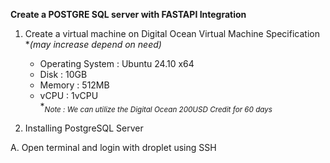 **Create a POSTGRE SQL server with FASTAPI Integration**

1. Create a virtual machine on Digital Ocean
  Virtual Machine Specification **(may increase depend on need)*
    - Operating System : Ubuntu 24.10 x64
    - Disk : 10GB
    - Memory : 512MB
    - vCPU : 1vCPU <br>
**<Sub>Note : We can utilize the Digital Ocean 200USD Credit for 60 days</sub>*

2. Installing PostgreSQL Server
   
  A. Open terminal and login with droplet using SSH
